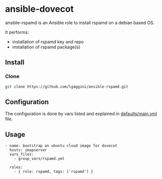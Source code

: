 # ansible-dovecot

ansible-rspamd is an Ansible role to install rspamd on a debian based OS.

It performs: 

* installation of rspamd key and repo
* installation of rspamd package(s)

## Install
### Clone
```bash
git clone https://github.com/lgaggini/ansible-rspamd.git
```
## Configuration

The configuration is done by vars listed and explained in [defaults/main.yml](https://github.com/lgaggini/ansible-rspamd/blob/master/defaults/main.yml) file.

## Usage

```
- name: bootstrap an ubuntu cloud image for dovecot
  hosts: imapserver
  vars_files:
    - group_vars/rspamd.yml

  roles:
    - { role: rspamd, tags: ['rspamd'] }
```

